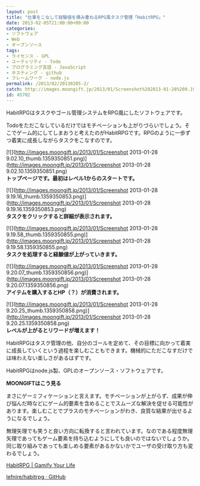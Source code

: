 ```yaml
---
layout: post
title: "仕事をこなして経験値を積み重ねるRPG風タスク管理「HabitRPG」"
date: 2013-02-05T21:00:00+09:00
categories:
- ソフトウェア
- Web
- オープンソース
tags: 
- ライセンス - GPL
- ユーティリティ - Todo
- プログラミング言語 - JavaScript
- ホスティング - github
- フレームワーク - node.js
permalink: /2013/02/20130205-2/
catch: http://images.moongift.jp/2013/01/Screenshot%202013-01-28%209.19.58_thumb.1359350855.png
id: 45702
---
```

HabitRPGはタスクやゴール管理システムをRPG風にしたソフトウェアです。

  
  

Todoをただこなしているだけではモチベーションも上がりづらいでしょう。そこでゲーム的にしてしまおうと考えたのがHabitRPGです。RPGのように一歩ずつ着実に成長しながらタスクをこなすのです。

  

[![](http://images.moongift.jp/2013/01/Screenshot 2013-01-28 9.02.10_thumb.1359350851.png)](http://images.moongift.jp/2013/01/Screenshot 2013-01-28 9.02.10.1359350851.png)  
**トップページです。最初はレベル1からのスタートです。**

  

[![](http://images.moongift.jp/2013/01/Screenshot 2013-01-28 9.19.16_thumb.1359350853.png)](http://images.moongift.jp/2013/01/Screenshot 2013-01-28 9.19.16.1359350853.png)  
**タスクをクリックすると詳細が表示されます。**

  

[![](http://images.moongift.jp/2013/01/Screenshot 2013-01-28 9.19.58_thumb.1359350855.png)](http://images.moongift.jp/2013/01/Screenshot 2013-01-28 9.19.58.1359350855.png)  
**タスクを処理すると経験値が上がっていきます。**

  

[![](http://images.moongift.jp/2013/01/Screenshot 2013-01-28 9.20.07_thumb.1359350856.png)](http://images.moongift.jp/2013/01/Screenshot 2013-01-28 9.20.07.1359350856.png)  
**アイテムを購入するとHP（？）が消費されます。**

  

[![](http://images.moongift.jp/2013/01/Screenshot 2013-01-28 9.20.25_thumb.1359350858.png)](http://images.moongift.jp/2013/01/Screenshot 2013-01-28 9.20.25.1359350858.png)  
**レベルが上がるとリワードが増えます！**

  

HabitRPGはタスク管理の他、自分のゴールを定めて、その目標に向かって着実に成長していくという過程を楽しむこともできます。機械的にただこなすだけでは味わえない楽しさがあるはずです。

  

HabitRPGはnode.js製、GPLのオープンソース・ソフトウェアです。

  
  
  

**MOONGIFTはこう見る**

  

まさにゲーミフィケーションと言えます。モチベーションが上がらず、成果が伸び悩んだ時などにゲーム的要素を含めることでスムーズな解決を促せる可能性があります。楽しむことでプラスのモチベーションがわき、良質な結果が出せるようになるでしょう。

  

無理矢理でも笑うと良い方向に転換すると言われています。なのである程度無理矢理であってもゲーム要素を持ち込むようにしても良いのではないでしょうか。同じ取り組みであっても楽しめる要素があるかないかでユーザの受け取り方も変わるでしょう。

  

[HabitRPG | Gamify Your Life](https://habitrpg.com/)

  
  

[lefnire/habitrpg · GitHub](https://github.com/lefnire/habitrpg)

